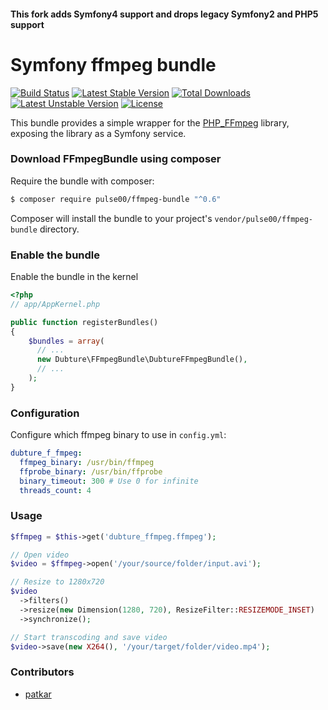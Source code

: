 #### This fork adds Symfony4 support and drops legacy Symfony2 and PHP5 support ####


Symfony ffmpeg bundle
=====================

[![Build Status](https://travis-ci.org/pulse00/ffmpeg-bundle.svg?branch=master)](https://travis-ci.org/pulse00/ffmpeg-bundle)
[![Latest Stable Version](https://poser.pugx.org/pulse00/ffmpeg-bundle/v/stable.svg)](https://packagist.org/packages/pulse00/ffmpeg-bundle) [![Total Downloads](https://poser.pugx.org/pulse00/ffmpeg-bundle/downloads.svg)](https://packagist.org/packages/pulse00/ffmpeg-bundle) [![Latest Unstable Version](https://poser.pugx.org/pulse00/ffmpeg-bundle/v/unstable.svg)](https://packagist.org/packages/pulse00/ffmpeg-bundle) [![License](https://poser.pugx.org/pulse00/ffmpeg-bundle/license.svg)](https://packagist.org/packages/pulse00/ffmpeg-bundle)

This bundle provides a simple wrapper for the [PHP_FFmpeg](https://github.com/alchemy-fr/PHP-FFmpeg) library,
exposing the library as a Symfony service.

### Download FFmpegBundle using composer

Require the bundle with composer:

```bash
$ composer require pulse00/ffmpeg-bundle "^0.6"
```

Composer will install the bundle to your project's ``vendor/pulse00/ffmpeg-bundle`` directory.

### Enable the bundle

Enable the bundle in the kernel

```php
<?php
// app/AppKernel.php

public function registerBundles()
{
    $bundles = array(
      // ...
      new Dubture\FFmpegBundle\DubtureFFmpegBundle(),
      // ...
    );
}
```

### Configuration

Configure which ffmpeg binary to use in `config.yml`:

```yaml
dubture_f_fmpeg:
  ffmpeg_binary: /usr/bin/ffmpeg
  ffprobe_binary: /usr/bin/ffprobe
  binary_timeout: 300 # Use 0 for infinite
  threads_count: 4
```

### Usage

```php
$ffmpeg = $this->get('dubture_ffmpeg.ffmpeg');

// Open video
$video = $ffmpeg->open('/your/source/folder/input.avi');

// Resize to 1280x720
$video
  ->filters()
  ->resize(new Dimension(1280, 720), ResizeFilter::RESIZEMODE_INSET)
  ->synchronize();

// Start transcoding and save video
$video->save(new X264(), '/your/target/folder/video.mp4');
```

### Contributors

- [patkar](https://github.com/patkar)

